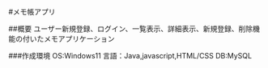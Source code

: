 #メモ帳アプリ

##概要
ユーザー新規登録、ログイン、一覧表示、詳細表示、新規登録、削除機能の付いたメモアプリケーション

###作成環境
OS:Windows11
言語：Java,javascript,HTML/CSS
DB:MySQL


